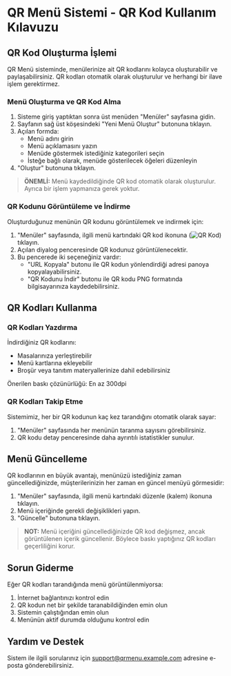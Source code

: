 # QR Menü Sistemi - QR Kod Kullanım Kılavuzu

## QR Kod Oluşturma İşlemi

QR Menü sisteminde, menülerinize ait QR kodlarını kolayca oluşturabilir ve paylaşabilirsiniz. QR kodları otomatik olarak oluşturulur ve herhangi bir ilave işlem gerektirmez.

### Menü Oluşturma ve QR Kod Alma

1. Sisteme giriş yaptıktan sonra üst menüden "Menüler" sayfasına gidin.
2. Sayfanın sağ üst köşesindeki "Yeni Menü Oluştur" butonuna tıklayın.
3. Açılan formda:
   - Menü adını girin
   - Menü açıklamasını yazın
   - Menüde göstermek istediğiniz kategorileri seçin
   - İsteğe bağlı olarak, menüde gösterilecek öğeleri düzenleyin
4. "Oluştur" butonuna tıklayın.

> **ÖNEMLİ:** Menü kaydedildiğinde QR kod otomatik olarak oluşturulur. Ayrıca bir işlem yapmanıza gerek yoktur.

### QR Kodunu Görüntüleme ve İndirme

Oluşturduğunuz menünün QR kodunu görüntülemek ve indirmek için:

1. "Menüler" sayfasında, ilgili menü kartındaki QR kod ikonuna (![QR Kod](qr-icon.png)) tıklayın.
2. Açılan diyalog penceresinde QR kodunuz görüntülenecektir.
3. Bu pencerede iki seçeneğiniz vardır:
   - "URL Kopyala" butonu ile QR kodun yönlendirdiği adresi panoya kopyalayabilirsiniz.
   - "QR Kodunu İndir" butonu ile QR kodu PNG formatında bilgisayarınıza kaydedebilirsiniz.

## QR Kodları Kullanma

### QR Kodları Yazdırma

İndirdiğiniz QR kodlarını:

- Masalarınıza yerleştirebilir
- Menü kartlarına ekleyebilir
- Broşür veya tanıtım materyallerinize dahil edebilirsiniz

Önerilen baskı çözünürlüğü: En az 300dpi

### QR Kodları Takip Etme

Sistemimiz, her bir QR kodunun kaç kez tarandığını otomatik olarak sayar:

1. "Menüler" sayfasında her menünün taranma sayısını görebilirsiniz.
2. QR kodu detay penceresinde daha ayrıntılı istatistikler sunulur.

## Menü Güncelleme

QR kodlarının en büyük avantajı, menünüzü istediğiniz zaman güncellediğinizde, müşterilerinizin her zaman en güncel menüyü görmesidir:

1. "Menüler" sayfasında, ilgili menü kartındaki düzenle (kalem) ikonuna tıklayın.
2. Menü içeriğinde gerekli değişiklikleri yapın.
3. "Güncelle" butonuna tıklayın.

> **NOT:** Menü içeriğini güncellediğinizde QR kod değişmez, ancak görüntülenen içerik güncellenir. Böylece baskı yaptığınız QR kodları geçerliliğini korur.

## Sorun Giderme

Eğer QR kodları tarandığında menü görüntülenmiyorsa:

1. İnternet bağlantınızı kontrol edin
2. QR kodun net bir şekilde taranabildiğinden emin olun
3. Sistemin çalıştığından emin olun
4. Menünün aktif durumda olduğunu kontrol edin

## Yardım ve Destek

Sistem ile ilgili sorularınız için support@qrmenu.example.com adresine e-posta gönderebilirsiniz. 